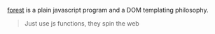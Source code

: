 [forest](http://mathchat.fr:8083/vv)
is a plain javascript program and 
a DOM templating philosophy.

> Just use js functions, they spin the web  
